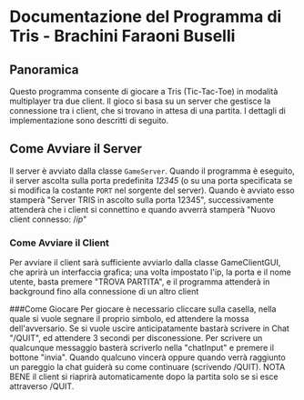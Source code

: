 # Documentazione del Programma di Tris - Brachini Faraoni Buselli

## Panoramica

Questo programma consente di giocare a Tris (Tic-Tac-Toe) in modalità multiplayer tra due client. 
Il gioco si basa su un server che gestisce la connessione tra i client, che si trovano in attesa di una partita. 
I dettagli di implementazione sono descritti di seguito.

## Come Avviare il Server

Il server è avviato dalla classe `GameServer`. Quando il programma è eseguito, il server ascolta sulla 
porta predefinita *12345* (o su una porta specificata se si modifica la costante `PORT` nel sorgente del server).
Quando è avviato esso stamperà "Server TRIS in ascolto sulla porta 12345", successivamente attenderà che i client si connettino
e quando avverrà stamperà "Nuovo client connesso: /*ip*"

### Come Avviare il Client
Per avviare il client sarà sufficiente avviarlo dalla classe GameClientGUI, che aprirà un interfaccia grafica; una volta
impostato l'ip, la porta e il nome utente, basta premere "TROVA PARTITA", e il programma attenderà in background fino alla connessione di un altro client

###Come Giocare
Per giocare è necessario cliccare sulla casella, nella quale si vuole segnare il proprio simbolo, ed attendere la mossa dell'avversario.
Se si vuole uscire anticipatamente bastarà scrivere in Chat "/QUIT", ed attendere 3 secondi per disconessione. Per scrivere un qualcunque
messaggio basterà scriverlo nella "chatInput" e premere il bottone "invia". Quando qualcuno vincerà oppure quando verrà raggiunto un pareggio
la chat guiderà su come continuare (scrivendo /QUIT). NOTA BENE il client si riaprirà automaticamente dopo la partita solo se si esce attraverso /QUIT.
